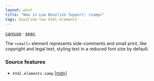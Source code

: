 ```yaml
---
layout: post
title: "New in Low Baseline Support: <samp>"
tags: baseline-low html-elements
---
```


[caniuse](https://caniuse.com/?search=samp) · [spec](https://html.spec.whatwg.org/multipage/text-level-semantics.html#the-samp-element)

The `<small>` element represents side-comments and small print, like copyright and legal text, styling text in a reduced font size by default.

### Source features

- ``html.elements.samp`` [[mdn]](https://https://developer.mozilla.org/en-US/search?q=html.elements.samp)
